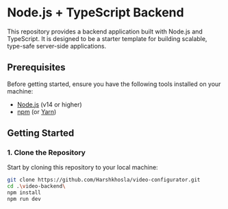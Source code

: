 # Node.js + TypeScript Backend

This repository provides a backend application built with Node.js and TypeScript. It is designed to be a starter template for building scalable, type-safe server-side applications.

## Prerequisites

Before getting started, ensure you have the following tools installed on your machine:

- [Node.js](https://nodejs.org/) (v14 or higher)
- [npm](https://www.npmjs.com/) (or [Yarn](https://yarnpkg.com/))

## Getting Started

### 1. Clone the Repository

Start by cloning this repository to your local machine:

```bash
git clone https://github.com/Harshkhosla/video-configurator.git
cd .\video-backend\
npm install
npm run dev 
